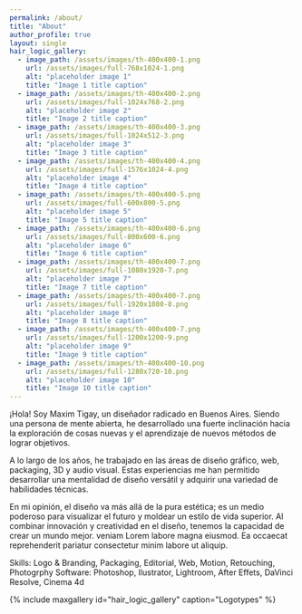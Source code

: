 ```yaml
---
permalink: /about/
title: "About"
author_profile: true
layout: single
hair_logic_gallery:
  - image_path: /assets/images/th-400x400-1.png
    url: /assets/images/full-768x1024-1.png
    alt: "placeholder image 1"
    title: "Image 1 title caption"
  - image_path: /assets/images/th-400x400-2.png
    url: /assets/images/full-1024x768-2.png
    alt: "placeholder image 2"
    title: "Image 2 title caption"
  - image_path: /assets/images/th-400x400-3.png
    url: /assets/images/full-1024x512-3.png
    alt: "placeholder image 3"
    title: "Image 3 title caption"
  - image_path: /assets/images/th-400x400-4.png
    url: /assets/images/full-1576x1024-4.png
    alt: "placeholder image 4"
    title: "Image 4 title caption"
  - image_path: /assets/images/th-400x400-5.png
    url: /assets/images/full-600x800-5.png
    alt: "placeholder image 5"
    title: "Image 5 title caption"
  - image_path: /assets/images/th-400x400-6.png
    url: /assets/images/full-800x600-6.png
    alt: "placeholder image 6"
    title: "Image 6 title caption"
  - image_path: /assets/images/th-400x400-7.png
    url: /assets/images/full-1080x1920-7.png
    alt: "placeholder image 7"
    title: "Image 7 title caption"
  - image_path: /assets/images/th-400x400-7.png
    url: /assets/images/full-1920x1080-8.png
    alt: "placeholder image 8"
    title: "Image 8 title caption"
  - image_path: /assets/images/th-400x400-7.png
    url: /assets/images/full-1200x1200-9.png
    alt: "placeholder image 9"
    title: "Image 9 title caption"
  - image_path: /assets/images/th-400x400-10.png
    url: /assets/images/full-1280x720-10.png
    alt: "placeholder image 10"
    title: "Image 10 title caption"
---
```


¡Hola! Soy Maxim Tigay, un diseñador radicado en Buenos Aires. Siendo una persona de mente abierta, he desarrollado una fuerte inclinación hacia la exploración de cosas nuevas y el aprendizaje de nuevos métodos de lograr objetivos.

A lo largo de los años, he trabajado en las áreas de diseño gráfico, web, packaging, 3D y audio visual. Estas experiencias me han permitido desarrollar una mentalidad de diseño versátil y adquirir una variedad de habilidades técnicas.

En mi opinión, el diseño va más allá de la pura estética; es un medio poderoso para visualizar el futuro y moldear un estilo de vida superior. Al combinar innovación y creatividad en el diseño, tenemos la capacidad de crear un mundo mejor. veniam Lorem labore magna eiusmod. Ea occaecat reprehenderit pariatur consectetur minim labore ut aliquip.

Skills: Logo & Branding, Packaging, Editorial, Web, Motion, Retouching, Photogrphy
Software: Photoshop, Ilustrator, Lightroom, After Effets, DaVinci Resolve, Cinema 4d

{% include maxgallery id="hair_logic_gallery" caption="Logotypes" %}
